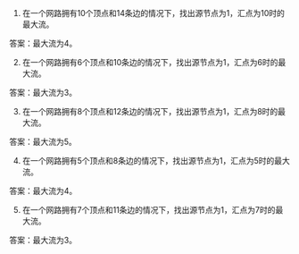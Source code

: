 

1. 在一个网路拥有10个顶点和14条边的情况下，找出源节点为1，汇点为10时的最大流。

答案：最大流为4。

2. 在一个网路拥有6个顶点和10条边的情况下，找出源节点为1，汇点为6时的最大流。

答案：最大流为3。

3. 在一个网路拥有8个顶点和12条边的情况下，找出源节点为1，汇点为8时的最大流。

答案：最大流为5。

4. 在一个网路拥有5个顶点和8条边的情况下，找出源节点为1，汇点为5时的最大流。

答案：最大流为4。

5. 在一个网路拥有7个顶点和11条边的情况下，找出源节点为1，汇点为7时的最大流。

答案：最大流为3。